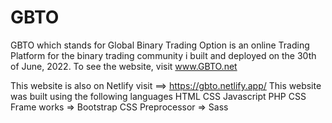# GBTO
GBTO which stands for Global Binary Trading Option is an online Trading Platform for the binary trading community i built and deployed on the 30th of June, 2022. To see the website, visit www.GBTO.net

This website is also on Netlify visit ==> https://gbto.netlify.app/
This website was built using the following languages 
HTML
CSS 
Javascript
PHP
CSS Frame works => Bootstrap
CSS Preprocessor => Sass
